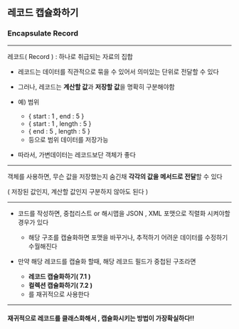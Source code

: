 ## 레코드 캡슐화하기
### Encapsulate Record

---

레코드( Record ) : 하나로 취급되는 자료의 집합

- 레코드는 데이터를 직관적으로 묶을 수 있어서 의미있는 단위로 전달할 수 있다


- 그러나, 레코드는 **계산할 값**과 **저장할 값**을 명확히 구분해야함
- 예) 범위
  - { start : 1 , end : 5 }
  - { start : 1 , length : 5 }
  - { end : 5 , length : 5 }
  - 등으로 범위 데이터를 저장가능


- 따라서, 가변데이터는 레코드보단 객체가 좋다

---

객체를 사용하면, 무슨 값을 저장했는지 숨긴채 **각각의 값을 메서드로 전달**할 수 있다

( 저장된 값인지, 계산할 값인지 구분하지 않아도 된다 )

---

- 코드를 작성하면, 중첩리스트 or 해시맵을 JSON , XML 포맷으로 직렬화 시켜야할 경우가 있다
  - 해당 구조를 캡슐화하면 포맷을 바꾸거나, 추적하기 어려운 데이터를 수정하기 수월해진다


- 만약 해당 레코드를 캡슐화 할때, 해당 레코드 필드가 중첩된 구조라면
  - **레코드 캡슐화하기( 7.1 )**
  - **컬렉션 캡슐화하기( 7.2 )**
  - 를 재귀적으로 사용한다

---

#### 재귀적으로 레코드를 클래스화해서 , 캡슐화시키는 방법이 가장확실하다!!